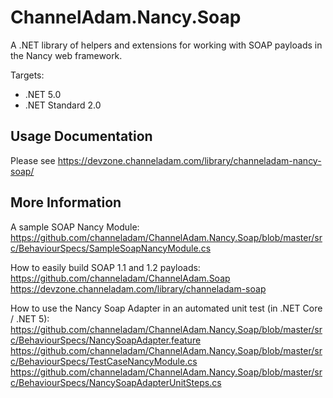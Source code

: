 # ChannelAdam.Nancy.Soap

A .NET library of helpers and extensions for working with SOAP payloads in the Nancy web framework.

Targets:

- .NET 5.0
- .NET Standard 2.0

## Usage Documentation

Please see https://devzone.channeladam.com/library/channeladam-nancy-soap/

## More Information

A sample SOAP Nancy Module: https://github.com/channeladam/ChannelAdam.Nancy.Soap/blob/master/src/BehaviourSpecs/SampleSoapNancyModule.cs

How to easily build SOAP 1.1 and 1.2 payloads:
https://github.com/channeladam/ChannelAdam.Soap
https://devzone.channeladam.com/library/channeladam-soap

How to use the Nancy Soap Adapter in an automated unit test (in .NET Core / .NET 5):
https://github.com/channeladam/ChannelAdam.Nancy.Soap/blob/master/src/BehaviourSpecs/NancySoapAdapter.feature
https://github.com/channeladam/ChannelAdam.Nancy.Soap/blob/master/src/BehaviourSpecs/TestCaseNancyModule.cs
https://github.com/channeladam/ChannelAdam.Nancy.Soap/blob/master/src/BehaviourSpecs/NancySoapAdapterUnitSteps.cs
